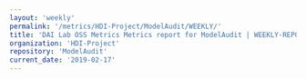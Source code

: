 ```yaml
---
layout: 'weekly'
permalink: '/metrics/HDI-Project/ModelAudit/WEEKLY/'
title: 'DAI Lab OSS Metrics Metrics report for ModelAudit | WEEKLY-REPORT-2019-02-17'
organization: 'HDI-Project'
repository: 'ModelAudit'
current_date: '2019-02-17'
---
```

